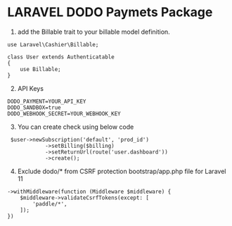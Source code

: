 # LARAVEL DODO Paymets Package

1. add the Billable trait to your billable model definition.
```
use Laravel\Cashier\Billable;
 
class User extends Authenticatable
{
    use Billable;
}
```
2. API Keys
```
DODO_PAYMENT=YOUR_API_KEY
DODO_SANDBOX=true
DODO_WEBHOOK_SECRET=YOUR_WEBHOOK_KEY
```

3. You can create check using below code

```
 $user->newSubscription('default', 'prod_id')
            ->setBilling($billing)
            ->setReturnUrl(route('user.dashboard'))
            ->create();
```
4. Exclude dodo/* from CSRF protection bootstrap/app.php file for Laravel 11

```
->withMiddleware(function (Middleware $middleware) {
    $middleware->validateCsrfTokens(except: [
        'paddle/*',
    ]);
})
```
